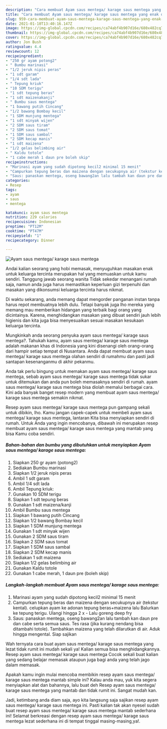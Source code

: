 ```yaml
---
description: "Cara membuat Ayam saus mentega/ karage saus mentega yang enak dan Mudah Dibuat"
title: "Cara membuat Ayam saus mentega/ karage saus mentega yang enak dan Mudah Dibuat"
slug: 959-cara-membuat-ayam-saus-mentega-karage-saus-mentega-yang-enak-dan-mudah-dibuat
date: 2021-01-10T13:40:16.147Z
image: https://img-global.cpcdn.com/recipes/ca74abf4b907d16e/680x482cq70/ayam-saus-mentega-karage-saus-mentega-foto-resep-utama.jpg
thumbnail: https://img-global.cpcdn.com/recipes/ca74abf4b907d16e/680x482cq70/ayam-saus-mentega-karage-saus-mentega-foto-resep-utama.jpg
cover: https://img-global.cpcdn.com/recipes/ca74abf4b907d16e/680x482cq70/ayam-saus-mentega-karage-saus-mentega-foto-resep-utama.jpg
author: Jon Bush
ratingvalue: 4.4
reviewcount: 12
recipeingredient:
- "250 gr ayam potong2"
- " Bumbu marinasi"
- "1/2 jeruk nipis peras"
- "1 sdt garam"
- "1/4 sdt lada"
- " Tepung kriuk"
- "10 SDM terigu"
- "1 sdt tepung beras"
- "1 sdt maizenakanji"
- " Bumbu saus mentega"
- "1 bawang putih Cincang"
- "1/2 bawang Bombay kecil"
- "1 SDM munjung mentega"
- "1 sdt minyak wijen"
- "2 SDM saus tiram"
- "2 SDM saus tomat"
- "1 SDM saus sambal"
- "2 SDM kecap manis"
- "1 sdt maizena"
- "1/2 gelas belimbing air"
- " Kaldu totole"
- "1 cabe merah 1 daun pre boleh skip"
recipeinstructions:
- "Marinasi ayam yang sudah dipotong kecil2 minimal 15 menit"
- "Campurkan tepung beras dan maizena dengan secukupnya air (tekstur kental). celupkan ayam ke adonan tepung beras+maizena lalu Balurkan ke tepung terigu. Ulangi hingga 2 x Lalu goreng deep fry"
- "Saus: panaskan mentega, oseng bawang2an lalu tambah kan daun pre dan cabe serta semua saus. Tes rasa (jika kurang nendang bisa ditambahi totole). Tambahkan maizena yang telah dilarutkan di air. Aduk hingga mengental. Siap sajikan"
categories:
- Resep
tags:
- ayam
- saus
- mentega

katakunci: ayam saus mentega 
nutrition: 229 calories
recipecuisine: Indonesian
preptime: "PT12M"
cooktime: "PT47M"
recipeyield: "1"
recipecategory: Dinner

---
```



![Ayam saus mentega/ karage saus mentega](https://img-global.cpcdn.com/recipes/ca74abf4b907d16e/680x482cq70/ayam-saus-mentega-karage-saus-mentega-foto-resep-utama.jpg)

Andai kalian seorang yang hobi memasak, menyuguhkan masakan enak untuk keluarga tercinta merupakan hal yang memuaskan untuk kamu sendiri. Tanggung jawab seorang  wanita Tidak sekedar menangani rumah saja, namun anda juga harus memastikan keperluan gizi terpenuhi dan masakan yang dikonsumsi keluarga tercinta harus nikmat.

Di waktu  sekarang, anda memang dapat mengorder panganan instan tanpa harus repot membuatnya lebih dulu. Tetapi banyak juga lho mereka yang memang mau memberikan hidangan yang terbaik bagi orang yang dicintainya. Karena, menghidangkan masakan yang dibuat sendiri jauh lebih higienis dan kita juga bisa menyesuaikan sesuai masakan kesukaan keluarga tercinta. 



Mungkinkah anda seorang penyuka ayam saus mentega/ karage saus mentega?. Tahukah kamu, ayam saus mentega/ karage saus mentega adalah makanan khas di Indonesia yang kini disenangi oleh orang-orang dari hampir setiap tempat di Nusantara. Anda dapat membuat ayam saus mentega/ karage saus mentega olahan sendiri di rumahmu dan pasti jadi santapan kesenanganmu di akhir pekanmu.

Anda tak perlu bingung untuk memakan ayam saus mentega/ karage saus mentega, sebab ayam saus mentega/ karage saus mentega tidak sukar untuk ditemukan dan anda pun boleh memasaknya sendiri di rumah. ayam saus mentega/ karage saus mentega bisa diolah memalui berbagai cara. Kini ada banyak banget resep modern yang membuat ayam saus mentega/ karage saus mentega semakin nikmat.

Resep ayam saus mentega/ karage saus mentega pun gampang sekali untuk dibikin, lho. Kamu jangan capek-capek untuk membeli ayam saus mentega/ karage saus mentega, lantaran Kita bisa menyiapkan sendiri di rumah. Untuk Anda yang ingin mencobanya, dibawah ini merupakan resep membuat ayam saus mentega/ karage saus mentega yang mantab yang bisa Kamu coba sendiri.

<!--inarticleads1-->

##### Bahan-bahan dan bumbu yang dibutuhkan untuk menyiapkan Ayam saus mentega/ karage saus mentega:

1. Siapkan 250 gr ayam (potong2)
1. Sediakan  Bumbu marinasi
1. Siapkan 1/2 jeruk nipis peras
1. Ambil 1 sdt garam
1. Ambil 1/4 sdt lada
1. Ambil  Tepung kriuk:
1. Gunakan 10 SDM terigu
1. Siapkan 1 sdt tepung beras
1. Gunakan 1 sdt maizena/kanji
1. Ambil  Bumbu saus mentega
1. Siapkan 1 bawang putih Cincang
1. Siapkan 1/2 bawang Bombay kecil
1. Siapkan 1 SDM munjung mentega
1. Gunakan 1 sdt minyak wijen
1. Gunakan 2 SDM saus tiram
1. Siapkan 2 SDM saus tomat
1. Siapkan 1 SDM saus sambal
1. Siapkan 2 SDM kecap manis
1. Sediakan 1 sdt maizena
1. Siapkan 1/2 gelas belimbing air
1. Gunakan  Kaldu totole
1. Gunakan 1 cabe merah, 1 daun pre (boleh skip)




<!--inarticleads2-->

##### Langkah-langkah membuat Ayam saus mentega/ karage saus mentega:

1. Marinasi ayam yang sudah dipotong kecil2 minimal 15 menit
1. Campurkan tepung beras dan maizena dengan secukupnya air (tekstur kental). celupkan ayam ke adonan tepung beras+maizena lalu Balurkan ke tepung terigu. Ulangi hingga 2 x - Lalu goreng deep fry
1. Saus: panaskan mentega, oseng bawang2an lalu tambah kan daun pre dan cabe serta semua saus. Tes rasa (jika kurang nendang bisa ditambahi totole). Tambahkan maizena yang telah dilarutkan di air. Aduk hingga mengental. Siap sajikan




Wah ternyata cara buat ayam saus mentega/ karage saus mentega yang lezat tidak rumit ini mudah sekali ya! Kalian semua bisa menghidangkannya. Resep ayam saus mentega/ karage saus mentega Cocok sekali buat kalian yang sedang belajar memasak ataupun juga bagi anda yang telah jago dalam memasak.

Apakah kamu ingin mulai mencoba membikin resep ayam saus mentega/ karage saus mentega mantab simple ini? Kalau anda mau, yuk kita segera menyiapkan alat dan bahannya, lalu buat deh Resep ayam saus mentega/ karage saus mentega yang mantab dan tidak rumit ini. Sangat mudah kan. 

Jadi, ketimbang anda diam saja, ayo kita langsung saja sajikan resep ayam saus mentega/ karage saus mentega ini. Pasti kalian tak akan nyesel sudah buat resep ayam saus mentega/ karage saus mentega mantab sederhana ini! Selamat berkreasi dengan resep ayam saus mentega/ karage saus mentega lezat sederhana ini di tempat tinggal masing-masing,ya!.

